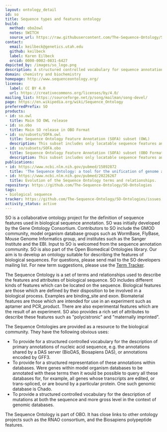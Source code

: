 ```yaml
---
layout: ontology_detail
id: so
title: Sequence types and features ontology
build:
  method: obo2owl
  notes: SWITCH
  source_url: https://raw.githubusercontent.com/The-Sequence-Ontology/SO-Ontologies/master/so.obo
contact:
  email: keilbeck@genetics.utah.edu
  github: keilbeck
  label: Karen Eilbeck
  orcid: 0000-0002-0831-6427
depicted_by: /images/so_logo.png
description: A structured controlled vocabulary for sequence annotation, for the exchange of annotation data and for the description of sequence objects in databases.
domain: chemistry and biochemistry
homepage: http://www.sequenceontology.org/
license:
  label: CC BY 4.0
  url: https://creativecommons.org/licenses/by/4.0/
mailing_list: https://sourceforge.net/p/song/mailman/song-devel/
page: https://en.wikipedia.org/wiki/Sequence_Ontology
preferredPrefix: SO
products:
- id: so.owl
  title: Main SO OWL release
- id: so.obo
  title: Main SO release in OBO Format
- id: so/subsets/SOFA.owl
  title: Sequence Ontology Feature Annotation (SOFA) subset (OWL)
  description: This subset includes only locatable sequence features and is designed for use in such outputs as GFF3
- id: so/subsets/SOFA.obo
  title: Sequence Ontology Feature Annotation (SOFA) subset (OBO Format)
  description: This subset includes only locatable sequence features and is designed for use in such outputs as GFF3
publications:
- id: https://www.ncbi.nlm.nih.gov/pubmed/15892872
  title: 'The Sequence Ontology: a tool for the unification of genome annotations.'
- id: https://www.ncbi.nlm.nih.gov/pubmed/20226267
  title: Evolution of the Sequence Ontology terms and relationships.
repository: https://github.com/The-Sequence-Ontology/SO-Ontologies
tags:
- biological sequence
tracker: https://github.com/The-Sequence-Ontology/SO-Ontologies/issues
activity_status: active
---
```


SO is a collaborative ontology project for the definition of sequence features used in biological sequence annotation. SO was initially developed by the Gene Ontology Consortium. Contributors to SO include the GMOD community, model organism database groups such as WormBase, FlyBase, Mouse Genome Informatics group, and institutes such as the Sanger Institute and the EBI. Input to SO is welcomed from the sequence annotation community. SO is also part of the Open Biomedical Ontologies library. Our aim is to develop an ontology suitable for describing the features of biological sequences. For questions, please send mail to the SO developers mailing list. For new term suggestions, please use the [Term Tracker](https://github.com/The-Sequence-Ontology/SO-Ontologies/issues).

 The Sequence Ontology is a set of terms and relationships used to describe the features and attributes of biological sequence. SO includes different kinds of features which can be located on the sequence. Biological features are those which are defined by their disposition to be involved in a biological process. Examples are binding_site and exon. Biomaterial features are those which are intended for use in an experiment such as aptamer and PCR_product. There are also experimental features which are the result of an experiment. SO also provides a rich set of attributes to describe these features such as "polycistronic" and "maternally imprinted".

The Sequence Ontologies are provided as a resource to the biological community. They have the following obvious uses:

 * To provide for a structured controlled vocabulary for the description of primary annotations of nucleic acid sequence, e.g. the annotations shared by a DAS server (BioDAS, Biosapiens DAS), or annotations encoded by GFF3.
 * To provide for a structured representation of these annotations within databases. Were genes within model organism databases to be annotated with these terms then it would be possible to query all these databases for, for example, all genes whose transcripts are edited, or trans-spliced, or are bound by a particular protein. One such genomic database is Chado.
 * To provide a structured controlled vocabulary for the description of mutations at both the sequence and more gross level in the context of genomic databases.

The Sequence Ontology is part of OBO. It has close links to other ontology projects such as the RNAO consortium, and the Biosapiens polypeptide features.

